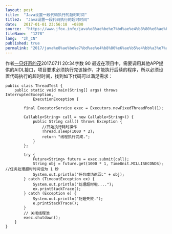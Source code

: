```yaml
---
layout: post
title:  "Java设置一段代码执行的超时时间"
title2:  "Java设置一段代码执行的超时时间"
date:   2017-01-01 23:56:18  +0800
source:  "https://www.jfox.info/java%e8%ae%be%e7%bd%ae%e4%b8%80%e6%ae%b5%e4%bb%a3%e7%a0%81%e6%89%a7%e8%a1%8c%e7%9a%84%e8%b6%85%e6%97%b6%e6%97%b6%e9%97%b4.html"
fileName:  "1278"
lang:  "zh_CN"
published: true
permalink: "2017/java%e8%ae%be%e7%bd%ae%e4%b8%80%e6%ae%b5%e4%bb%a3%e7%a0%81%e6%89%a7%e8%a1%8c%e7%9a%84%e8%b6%85%e6%97%b6%e6%97%b6%e9%97%b4.html"
---
```


作者[一只好奇的茂](/u/257a3ed73535)2017.07.11 20:34字数 90
最近在项目中，需要调用其他APP提供的AIDL接口，项目要求必须执行完该操作，才能执行后续的程序，所以必须设置代码执行的超时时间，找到如下代码可以满足需求：

    public class ThreadTest {
        public static void main(String[] args) throws InterruptedException,
                ExecutionException {
    
            final ExecutorService exec = Executors.newFixedThreadPool(1);
    
            Callable<String> call = new Callable<String>() {
                public String call() throws Exception {  
                    //开始执行耗时操作  
                    Thread.sleep(1000 * 2);
                    return "线程执行完成.";  
                }  
            };  
    
            try {  
                Future<String> future = exec.submit(call);
                String obj = future.get(1000 * 1, TimeUnit.MILLISECONDS); //任务处理超时时间设为 1 秒
                System.out.println("任务成功返回:" + obj);  
            } catch (TimeoutException ex) {  
                System.out.println("处理超时啦....");  
                ex.printStackTrace();  
            } catch (Exception e) {  
                System.out.println("处理失败.");  
                e.printStackTrace();  
            }  
            // 关闭线程池  
            exec.shutdown();  
        }  
    }
